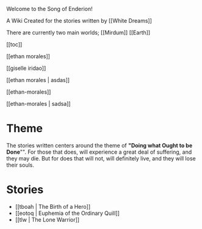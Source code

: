 
Welcome to the Song of Enderion!

A Wiki Created for the stories written by [[White Dreams]]

There are currently two main worlds;
[[Mirdum]]
[[Earth]]

[[toc]]

[[ethan morales]]

[[giselle iridao]]

[[ethan morales | asdas]]

[[ethan-morales]]

[[ethan-morales | sadsa]]

# Theme
The stories written centers around the theme of **"Doing what Ought to be Done**"".
For those that does, will experience a great deal of suffering, and they may die.
But for does that will not, will definitely live, and they will lose their souls.

# Stories
* [[tboah | The Birth of a Hero]]
* [[eotoq | Euphemia of the Ordinary Quill]]
* [[tlw | The Lone Warrior]]